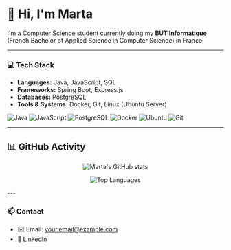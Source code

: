 # 👋 Hi, I'm Marta

I'm a Computer Science student currently doing my **BUT Informatique** (French Bachelor of Applied Science in Computer Science) in France.

---

### 💻 Tech Stack
- **Languages:** Java, JavaScript, SQL  
- **Frameworks:** Spring Boot, Express.js  
- **Databases:** PostgreSQL  
- **Tools & Systems:** Docker, Git, Linux (Ubuntu Server)

![Java](https://img.shields.io/badge/Java-ED8B00?style=for-the-badge&logo=openjdk&logoColor=white)
![JavaScript](https://img.shields.io/badge/JavaScript-F7DF1E?style=for-the-badge&logo=javascript&logoColor=black)
![PostgreSQL](https://img.shields.io/badge/PostgreSQL-316192?style=for-the-badge&logo=postgresql&logoColor=white)
![Docker](https://img.shields.io/badge/Docker-2496ED?style=for-the-badge&logo=docker&logoColor=white)
![Ubuntu](https://img.shields.io/badge/Ubuntu-E95420?style=for-the-badge&logo=ubuntu&logoColor=white)
![Git](https://img.shields.io/badge/Git-F05032?style=for-the-badge&logo=git&logoColor=white)

---

## 📊 GitHub Activity

<div align="center">
  
![Marta's GitHub stats](https://github-readme-stats.vercel.app/api?username=moonrise01&show_icons=true&theme=tokyonight&hide_border=true&bg_color=1a1b27)

![Top Languages](https://github-readme-stats.vercel.app/api/top-langs/?username=moonrise01&layout=compact&theme=tokyonight&hide_border=true&bg_color=1a1b27)

</div>
---

### 📫 Contact
- ✉️ Email: your.email@example.com  
- 💼 [LinkedIn](https://www.linkedin.com/in/marta-azenha-nascimento-405795364/)
